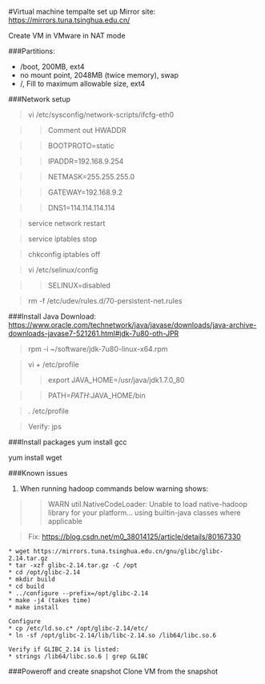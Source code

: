 #Virtual machine tempalte set up
Mirror site: <https://mirrors.tuna.tsinghua.edu.cn/>

Create VM in VMware in NAT mode

###Partitions:

* /boot, 200MB, ext4
* no mount point, 2048MB (twice memory), swap
* /, Fill to maximum allowable size, ext4

###Network setup

>vi /etc/sysconfig/network-scripts/ifcfg-eth0

>>Comment out HWADDR

>>BOOTPROTO=static

>>IPADDR=192.168.9.254

>>NETMASK=255.255.255.0

>>GATEWAY=192.168.9.2

>>DNS1=114.114.114.114

>service network restart

>service iptables stop

>chkconfig iptables off

>vi /etc/selinux/config

>>SELINUX=disabled

> rm -f /etc/udev/rules.d/70-persistent-net.rules



###Install Java
Download: <https://www.oracle.com/technetwork/java/javase/downloads/java-archive-downloads-javase7-521261.html#jdk-7u80-oth-JPR>
>rpm -i ~/software/jdk-7u80-linux-x64.rpm

>vi + /etc/profile
>>export JAVA_HOME=/usr/java/jdk1.7.0_80

>>PATH=$PATH:$JAVA_HOME/bin

>. /etc/profile

>Verify: jps

###Install packages
yum install gcc

yum install wget

###Known issues
1. When running hadoop commands below warning shows:

>>WARN util.NativeCodeLoader: Unable to load native-hadoop library for your platform... using builtin-java classes where applicable

>Fix: <https://blog.csdn.net/m0_38014125/article/details/80167330>

    * wget https://mirrors.tuna.tsinghua.edu.cn/gnu/glibc/glibc-2.14.tar.gz
    * tar -xzf glibc-2.14.tar.gz -C /opt
    * cd /opt/glibc-2.14
    * mkdir build
    * cd build
    * ../configure --prefix=/opt/glibc-2.14
    * make -j4 (takes time)
    * make install

    Configure
    * cp /etc/ld.so.c* /opt/glibc-2.14/etc/
    * ln -sf /opt/glibc-2.14/lib/libc-2.14.so /lib64/libc.so.6
    
    Verify if GLIBC_2.14 is listed:
    * strings /lib64/libc.so.6 | grep GLIBC

###Poweroff and create snapshot
Clone VM from the snapshot

